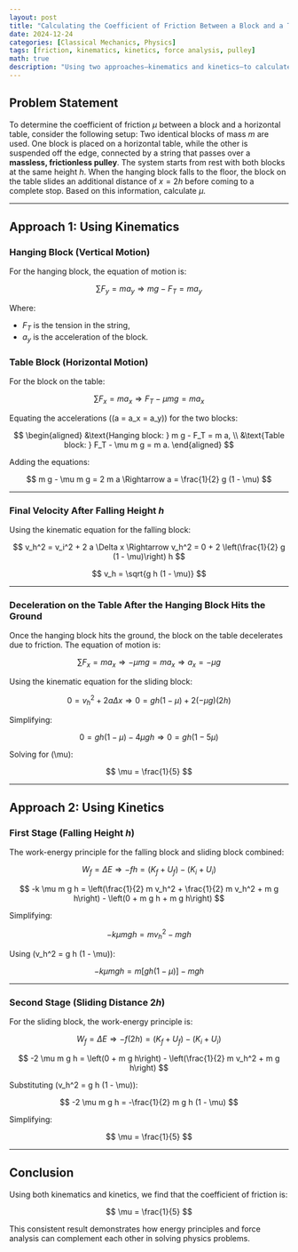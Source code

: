 ```yaml
---
layout: post
title: "Calculating the Coefficient of Friction Between a Block and a Table"
date: 2024-12-24
categories: [Classical Mechanics, Physics]
tags: [friction, kinematics, kinetics, force analysis, pulley]
math: true
description: "Using two approaches—kinematics and kinetics—to calculate the coefficient of friction for a system involving two identical blocks connected via a massless pulley."
---
```


## Problem Statement

To determine the coefficient of friction $\mu$ between a block and a horizontal table, consider the following setup: Two identical blocks of mass $m$ are used. One block is placed on a horizontal table, while the other is suspended off the edge, connected by a string that passes over a **massless, frictionless pulley**. The system starts from rest with both blocks at the same height $h$. When the hanging block falls to the floor, the block on the table slides an additional distance of $x = 2h$ before coming to a complete stop. Based on this information, calculate $\mu$.

---

## Approach 1: Using Kinematics

### Hanging Block (Vertical Motion)

For the hanging block, the equation of motion is:

$$
\sum F_y = m a_y \Rightarrow m g - F_T = m a_y
$$

Where:
- $F_T$ is the tension in the string,
- $a_y$ is the acceleration of the block.

### Table Block (Horizontal Motion)

For the block on the table:

$$
\sum F_x = m a_x \Rightarrow F_T - \mu m g = m a_x
$$

Equating the accelerations (\(a = a_x = a_y\)) for the two blocks:

$$
\begin{aligned}
&\text{Hanging block: } m g - F_T = m a, \\
&\text{Table block: } F_T - \mu m g = m a.
\end{aligned}
$$

Adding the equations:

$$
m g - \mu m g = 2 m a \Rightarrow a = \frac{1}{2} g (1 - \mu)
$$

---

### Final Velocity After Falling Height $h$

Using the kinematic equation for the falling block:

$$
v_h^2 = v_i^2 + 2 a \Delta x \Rightarrow v_h^2 = 0 + 2 \left(\frac{1}{2} g (1 - \mu)\right) h
$$

$$
v_h = \sqrt{g h (1 - \mu)}
$$

---

### Deceleration on the Table After the Hanging Block Hits the Ground

Once the hanging block hits the ground, the block on the table decelerates due to friction. The equation of motion is:

$$
\sum F_x = m a_x \Rightarrow -\mu m g = m a_x \Rightarrow a_x = -\mu g
$$

Using the kinematic equation for the sliding block:

$$
0 = v_h^2 + 2 a \Delta x \Rightarrow 0 = g h (1 - \mu) + 2 (-\mu g) (2h)
$$

Simplifying:

$$
0 = g h (1 - \mu) - 4 \mu g h \Rightarrow 0 = g h (1 - 5 \mu)
$$

Solving for \(\mu\):

$$
\mu = \frac{1}{5}
$$

---

## Approach 2: Using Kinetics

### First Stage (Falling Height $h$)

The work-energy principle for the falling block and sliding block combined:

$$
W_f = \Delta E \Rightarrow -f h = (K_f + U_f) - (K_i + U_i)
$$

$$
-k \mu m g h = \left(\frac{1}{2} m v_h^2 + \frac{1}{2} m v_h^2 + m g h\right) - \left(0 + m g h + m g h\right)
$$

Simplifying:

$$
-k \mu m g h = m v_h^2 - m g h
$$

Using \(v_h^2 = g h (1 - \mu)\):

$$
-k \mu m g h = m \left[g h (1 - \mu)\right] - m g h
$$

---

### Second Stage (Sliding Distance $2h$)

For the sliding block, the work-energy principle is:

$$
W_f = \Delta E \Rightarrow -f (2h) = (K_f + U_f) - (K_i + U_i)
$$

$$
-2 \mu m g h = \left(0 + m g h\right) - \left(\frac{1}{2} m v_h^2 + m g h\right)
$$

Substituting \(v_h^2 = g h (1 - \mu)\):

$$
-2 \mu m g h = -\frac{1}{2} m g h (1 - \mu)
$$

Simplifying:

$$
\mu = \frac{1}{5}
$$

---

## Conclusion

Using both kinematics and kinetics, we find that the coefficient of friction is:

$$
\mu = \frac{1}{5}
$$

This consistent result demonstrates how energy principles and force analysis can complement each other in solving physics problems.
